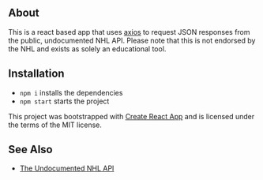 ## About

This is a react based app that uses [axios](https://www.kevinsidwar.com/iot/2017/7/1/the-undocumented-nhl-stats-api) to request JSON responses from the public, undocumented NHL API.  Please note that this is not endorsed by the NHL and exists as solely an educational tool.

## Installation

* `npm i` installs the dependencies
* `npm start` starts the project

This project was bootstrapped with [Create React App](https://github.com/facebookincubator/create-react-app) and is licensed under the terms of the MIT license.

## See Also

* [The Undocumented NHL API](https://www.kevinsidwar.com/iot/2017/7/1/the-undocumented-nhl-stats-api)
